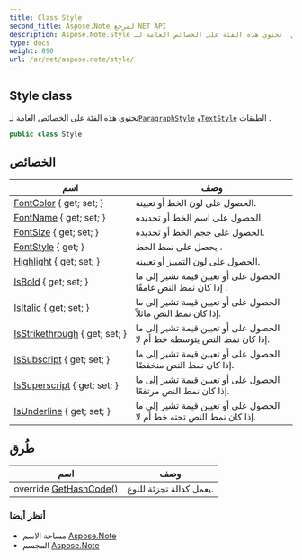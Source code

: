 ```yaml
---
title: Class Style
second_title: Aspose.Note لمرجع NET API
description: Aspose.Note.Style فصل. تحتوي هذه الفئة على الخصائص العامة لـParagraphStyle وTextStyle الطبقات .
type: docs
weight: 890
url: /ar/net/aspose.note/style/
---
```

## Style class

تحتوي هذه الفئة على الخصائص العامة لـ[`ParagraphStyle`](../paragraphstyle/) و[`TextStyle`](../textstyle/) الطبقات .

```csharp
public class Style
```

## الخصائص

| اسم | وصف |
| --- | --- |
| [FontColor](../../aspose.note/style/fontcolor/) { get; set; } | الحصول على لون الخط أو تعيينه. |
| [FontName](../../aspose.note/style/fontname/) { get; set; } | الحصول على اسم الخط أو تحديده. |
| [FontSize](../../aspose.note/style/fontsize/) { get; set; } | الحصول على حجم الخط أو تحديده. |
| [FontStyle](../../aspose.note/style/fontstyle/) { get; } | يحصل على نمط الخط . |
| [Highlight](../../aspose.note/style/highlight/) { get; set; } | الحصول على لون التمييز أو تعيينه. |
| [IsBold](../../aspose.note/style/isbold/) { get; set; } | الحصول على أو تعيين قيمة تشير إلى ما إذا كان نمط النص غامقًا . |
| [IsItalic](../../aspose.note/style/isitalic/) { get; set; } | الحصول على أو تعيين قيمة تشير إلى ما إذا كان نمط النص مائلاً. |
| [IsStrikethrough](../../aspose.note/style/isstrikethrough/) { get; set; } | الحصول على أو تعيين قيمة تشير إلى ما إذا كان نمط النص يتوسطه خط أم لا. |
| [IsSubscript](../../aspose.note/style/issubscript/) { get; set; } | الحصول على أو تعيين قيمة تشير إلى ما إذا كان نمط النص منخفضًا. |
| [IsSuperscript](../../aspose.note/style/issuperscript/) { get; set; } | الحصول على أو تعيين قيمة تشير إلى ما إذا كان نمط النص مرتفعًا. |
| [IsUnderline](../../aspose.note/style/isunderline/) { get; set; } | الحصول على أو تعيين قيمة تشير إلى ما إذا كان نمط النص تحته خط أم لا. |

## طُرق

| اسم | وصف |
| --- | --- |
| override [GetHashCode](../../aspose.note/style/gethashcode/)() | يعمل كدالة تجزئة للنوع. |

### أنظر أيضا

* مساحة الاسم [Aspose.Note](../../aspose.note/)
* المجسم [Aspose.Note](../../)


